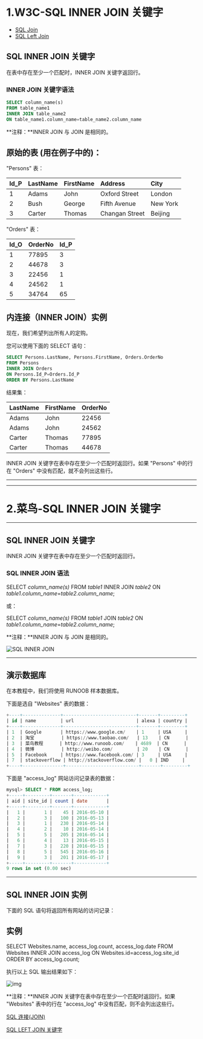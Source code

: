 # 1.W3C-SQL INNER JOIN 关键字

- [SQL Join](https://www.w3school.com.cn/sql/sql_join.asp)
- [SQL Left Join](https://www.w3school.com.cn/sql/sql_join_left.asp)

## SQL INNER JOIN 关键字

在表中存在至少一个匹配时，INNER JOIN 关键字返回行。

### INNER JOIN 关键字语法

```sql
SELECT column_name(s)
FROM table_name1
INNER JOIN table_name2 
ON table_name1.column_name=table_name2.column_name
```

**注释：**INNER JOIN 与 JOIN 是相同的。

## 原始的表 (用在例子中的)：

"Persons" 表：

| Id_P | LastName | FirstName | Address        | City     |
| :--- | :------- | :-------- | :------------- | :------- |
| 1    | Adams    | John      | Oxford Street  | London   |
| 2    | Bush     | George    | Fifth Avenue   | New York |
| 3    | Carter   | Thomas    | Changan Street | Beijing  |

"Orders" 表：

| Id_O | OrderNo | Id_P |
| :--- | :------ | :--- |
| 1    | 77895   | 3    |
| 2    | 44678   | 3    |
| 3    | 22456   | 1    |
| 4    | 24562   | 1    |
| 5    | 34764   | 65   |

## 内连接（INNER JOIN）实例

现在，我们希望列出所有人的定购。

您可以使用下面的 SELECT 语句：

```sql
SELECT Persons.LastName, Persons.FirstName, Orders.OrderNo
FROM Persons
INNER JOIN Orders
ON Persons.Id_P=Orders.Id_P
ORDER BY Persons.LastName
```

结果集：

| LastName | FirstName | OrderNo |
| :------- | :-------- | :------ |
| Adams    | John      | 22456   |
| Adams    | John      | 24562   |
| Carter   | Thomas    | 77895   |
| Carter   | Thomas    | 44678   |

INNER JOIN 关键字在表中存在至少一个匹配时返回行。如果 "Persons" 中的行在 "Orders" 中没有匹配，就不会列出这些行。



--------------------------

--------------------------------



# 2.菜鸟-SQL INNER JOIN 关键字

------

## SQL INNER JOIN 关键字

INNER JOIN 关键字在表中存在至少一个匹配时返回行。

### SQL INNER JOIN 语法

SELECT *column_name(s)*
FROM *table1*
INNER JOIN *table2*
ON *table1.column_name*=*table2.column_name*;

或：

SELECT *column_name(s)*
FROM *table1*
JOIN *table2*
ON *table1.column_name*=*table2.column_name*;

**注释：**INNER JOIN 与 JOIN 是相同的。

![SQL INNER JOIN](https://i.loli.net/2021/07/22/R7aeIFmyjfKGvDw.gif)

------

## 演示数据库

在本教程中，我们将使用 RUNOOB 样本数据库。

下面是选自 "Websites" 表的数据：

```sql
+----+--------------+---------------------------+-------+---------+
| id | name         | url                       | alexa | country |
+----+--------------+---------------------------+-------+---------+
| 1  | Google       | https://www.google.cm/    | 1     | USA     |
| 2  | 淘宝          | https://www.taobao.com/   | 13    | CN      |
| 3  | 菜鸟教程      | http://www.runoob.com/    | 4689  | CN      |
| 4  | 微博          | http://weibo.com/         | 20    | CN      |
| 5  | Facebook     | https://www.facebook.com/ | 3     | USA     |
| 7  | stackoverflow | http://stackoverflow.com/ |   0 | IND     |
+----+---------------+---------------------------+-------+---------+
```

下面是 "access_log" 网站访问记录表的数据：

```sql
mysql> SELECT * FROM access_log;
+-----+---------+-------+------------+
| aid | site_id | count | date       |
+-----+---------+-------+------------+
|   1 |       1 |    45 | 2016-05-10 |
|   2 |       3 |   100 | 2016-05-13 |
|   3 |       1 |   230 | 2016-05-14 |
|   4 |       2 |    10 | 2016-05-14 |
|   5 |       5 |   205 | 2016-05-14 |
|   6 |       4 |    13 | 2016-05-15 |
|   7 |       3 |   220 | 2016-05-15 |
|   8 |       5 |   545 | 2016-05-16 |
|   9 |       3 |   201 | 2016-05-17 |
+-----+---------+-------+------------+
9 rows in set (0.00 sec)
```

------

## SQL INNER JOIN 实例

下面的 SQL 语句将返回所有网站的访问记录：

## 实例

SELECT Websites.name, access_log.count, access_log.date
FROM Websites
INNER JOIN access_log
ON Websites.id=access_log.site_id
ORDER BY access_log.count;

执行以上 SQL 输出结果如下：

![img](https://i.loli.net/2021/07/22/yoGKOSIwCBM5X87.jpg)

**注释：**INNER JOIN 关键字在表中存在至少一个匹配时返回行。如果 "Websites" 表中的行在 "access_log" 中没有匹配，则不会列出这些行。

[SQL 连接(JOIN)](https://www.runoob.com/sql/sql-join.html)

[SQL LEFT JOIN 关键字](https://www.runoob.com/sql/sql-join-left.html) 